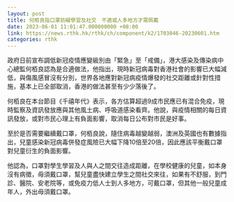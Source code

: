```yaml
---
layout: post
title: 何栢良指口罩妨礙學習及社交　不適或人多地方才需佩戴
date: 2023-06-01 11:01:47.000000000 +08:00
link: https://news.rthk.hk/rthk/ch/component/k2/1703046-20230601.htm
categories: rthk
---
```


政府日前宣布調低新冠疫情應變級別由「緊急」至「戒備」，港大感染及傳染病中心總監何栢良認為是合適做法，他指出，現時新冠病毒對香港社會的影響已大幅減低，與傷風感冒沒有分別，世界各地應對新冠病疫情爆發的社交距離或針對性措施，基本上已全部取消，香港的做法甚至有少少落後了。

何栢良在本台節目《千禧年代》表示，各方估算超過9成市民應已有混合免疫，現時監察及資訊發放應與其他風土病、呼吸道感染看齊。他說，與疫情相關的每日資訊發放，或對市民心理上有負面影響，取消每日公布對市民是好事。

至於是否需要繼續戴口罩，何栢良說，隨住病毒越變越弱，澳洲及英國也有數據指出，兒童感染新冠病毒併發症風險已大幅下降10倍至20倍，因此應該平衡戴口罩對兒童衍生的負面影響。

他認為，口罩對學生學習及人與人之間交往造成距離，在學校健康的兒童，如本身沒有病徵，毋須戴口罩，幫兒童盡快建立學生之間社交來往，如果有不舒服，到門診、醫院、安老院等，或免疫力低人士到人多地方，可戴口罩，但其他一般兒童成年人，外出毋須戴口罩。
